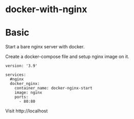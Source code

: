 # docker-with-nginx

# Basic

Start a bare nginx server with docker.

Create a docker-compose file and setup nginx image on it.

    version: '3.9'

    services:
      #nginx
      docker_nginx:
        container_name: docker-nginx-start
        image: nginx
        ports:
          - 80:80

Visit http://localhost


